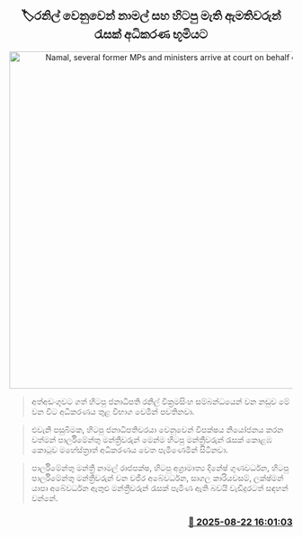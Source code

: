 <p align='center'><b><h2 align='center' title='Namal, several former MPs and ministers arrive at court on behalf of Ranil'>🏷රනිල් වෙනුවෙන් නාමල් ස​හ හිටපු මැති ඇමතිවරුන් රැසක් අධිකරණ භූමිය​ට</h2></b></p>
<p align='center'><img src='https://helakuru.sgp1.cdn.digitaloceanspaces.com/esana/images/lib/namal-rajapaksha-colombo-court-k.jpg' width='600' alt='Namal, several former MPs and ministers arrive at court on behalf of Ranil'></p>

> අත්අඩංගුවට ගත් හිටපු ජනාධිපති රනිල් වික්‍රමසිංහ සම්බන්ධයෙන් වන නඩුව මේ වන විට අධිකරණය තුළ විභාග වෙමින් පවතිනවා.

> එවැනි පසුබිමක, හිටපු ජනාධිපතිවරයා වෙනුවෙන් විපක්ෂය නියෝජනය කරන වත්මන් පාර්ලිමේන්තු මන්ත්‍රීවරුන් මෙන්ම හිටපු මන්ත්‍රීවරුන් රැසක් කොළඹ කොටුව මහේස්ත්‍රාත් අධිකරණය වෙත පැමිණෙමින් සිටිනවා.

> පාර්ලිමේන්තු මන්ත්‍රී නාමල් රාජපක්ෂ, හිටපු අග්‍රාමාත්‍ය දිනේෂ් ගුණවර්ධන, හිටපු පාර්ලිමේන්තු මන්ත්‍රීවරුන් වන වජිර අබේවර්ධන, සාගල කාරියවසම්, ලක්ෂ්මන් යාපා අබේවර්ධන ඇතුළු මන්ත්‍රීවරුන් රැසක් පැමිණ ඇති බවයි වැඩිදුරටත් සඳහන් වන්නේ.



<h3 align='right'><a href='https://www.helakuru.lk/esana/p/112954/'>📅 2025-08-22 16:01:03</a></h3>
